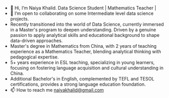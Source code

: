 - 👋 Hi, I’m Naiya Khalid. Data Science Student | Mathematics Teacher |
- 💞️ I’m open to collaborating on some Intermediate level data science projects.
- Recently transitioned into the world of Data Science, currently immersed in a Master's program to deepen understanding. Driven by a genuine passion to apply analytical skills and educational background to shape data-driven approaches.
- Master's degree in Mathematics from China, with 2 years of teaching experience as a Mathematics Teacher, blending analytical thinking with pedagogical expertise.
- 5+ years experience in ESL teaching, specializing in young learners, focusing on fostering language acquisition and cultural understanding in China.
- Additional Bachelor's in English, complemented by TEFL and TESOL certifications, provides a strong language education foundation.
- 📫 How to reach me naiyakhalid@gmail.com
